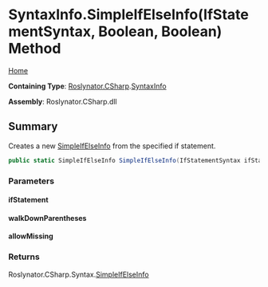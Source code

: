 <a name="_Top"></a>

# SyntaxInfo\.SimpleIfElseInfo\(IfStatementSyntax, Boolean, Boolean\) Method

[Home](../../../../README.md#_Top)

**Containing Type**: [Roslynator.CSharp](../../README.md#_Top)\.[SyntaxInfo](../README.md#_Top)

**Assembly**: Roslynator\.CSharp\.dll

## Summary

Creates a new [SimpleIfElseInfo](../../Syntax/SimpleIfElseInfo/README.md#_Top) from the specified if statement\.

```csharp
public static SimpleIfElseInfo SimpleIfElseInfo(IfStatementSyntax ifStatement, bool walkDownParentheses = true, bool allowMissing = false)
```

### Parameters

#### ifStatement

#### walkDownParentheses

#### allowMissing

### Returns

Roslynator\.CSharp\.Syntax\.[SimpleIfElseInfo](../../Syntax/SimpleIfElseInfo/README.md#_Top)

